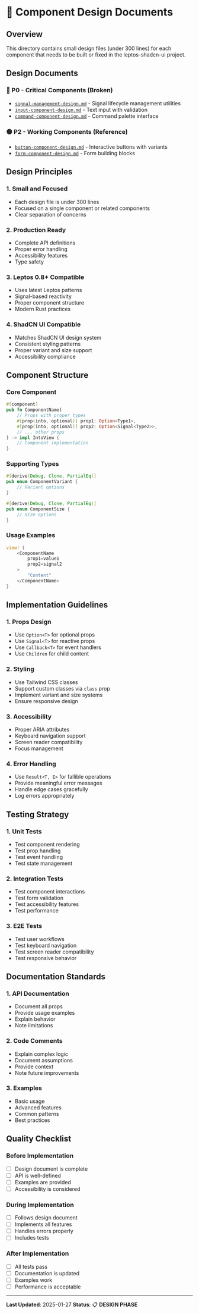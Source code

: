 # 🎨 **Component Design Documents**

## **Overview**
This directory contains small design files (under 300 lines) for each component that needs to be built or fixed in the leptos-shadcn-ui project.

## **Design Documents**

### **🔴 P0 - Critical Components (Broken)**
- [`signal-management-design.md`](./signal-management-design.md) - Signal lifecycle management utilities
- [`input-component-design.md`](./input-component-design.md) - Text input with validation
- [`command-component-design.md`](./command-component-design.md) - Command palette interface

### **🟢 P2 - Working Components (Reference)**
- [`button-component-design.md`](./button-component-design.md) - Interactive buttons with variants
- [`form-component-design.md`](./form-component-design.md) - Form building blocks

## **Design Principles**

### **1. Small and Focused**
- Each design file is under 300 lines
- Focused on a single component or related components
- Clear separation of concerns

### **2. Production Ready**
- Complete API definitions
- Proper error handling
- Accessibility features
- Type safety

### **3. Leptos 0.8+ Compatible**
- Uses latest Leptos patterns
- Signal-based reactivity
- Proper component structure
- Modern Rust practices

### **4. ShadCN UI Compatible**
- Matches ShadCN UI design system
- Consistent styling patterns
- Proper variant and size support
- Accessibility compliance

## **Component Structure**

### **Core Component**
```rust
#[component]
pub fn ComponentName(
    // Props with proper types
    #[prop(into, optional)] prop1: Option<Type1>,
    #[prop(into, optional)] prop2: Option<Signal<Type2>>,
    // ... other props
) -> impl IntoView {
    // Component implementation
}
```

### **Supporting Types**
```rust
#[derive(Debug, Clone, PartialEq)]
pub enum ComponentVariant {
    // Variant options
}

#[derive(Debug, Clone, PartialEq)]
pub enum ComponentSize {
    // Size options
}
```

### **Usage Examples**
```rust
view! {
    <ComponentName
        prop1=value1
        prop2=signal2
    >
        "Content"
    </ComponentName>
}
```

## **Implementation Guidelines**

### **1. Props Design**
- Use `Option<T>` for optional props
- Use `Signal<T>` for reactive props
- Use `Callback<T>` for event handlers
- Use `Children` for child content

### **2. Styling**
- Use Tailwind CSS classes
- Support custom classes via `class` prop
- Implement variant and size systems
- Ensure responsive design

### **3. Accessibility**
- Proper ARIA attributes
- Keyboard navigation support
- Screen reader compatibility
- Focus management

### **4. Error Handling**
- Use `Result<T, E>` for fallible operations
- Provide meaningful error messages
- Handle edge cases gracefully
- Log errors appropriately

## **Testing Strategy**

### **1. Unit Tests**
- Test component rendering
- Test prop handling
- Test event handling
- Test state management

### **2. Integration Tests**
- Test component interactions
- Test form validation
- Test accessibility features
- Test performance

### **3. E2E Tests**
- Test user workflows
- Test keyboard navigation
- Test screen reader compatibility
- Test responsive behavior

## **Documentation Standards**

### **1. API Documentation**
- Document all props
- Provide usage examples
- Explain behavior
- Note limitations

### **2. Code Comments**
- Explain complex logic
- Document assumptions
- Provide context
- Note future improvements

### **3. Examples**
- Basic usage
- Advanced features
- Common patterns
- Best practices

## **Quality Checklist**

### **Before Implementation**
- [ ] Design document is complete
- [ ] API is well-defined
- [ ] Examples are provided
- [ ] Accessibility is considered

### **During Implementation**
- [ ] Follows design document
- [ ] Implements all features
- [ ] Handles errors properly
- [ ] Includes tests

### **After Implementation**
- [ ] All tests pass
- [ ] Documentation is updated
- [ ] Examples work
- [ ] Performance is acceptable

---

**Last Updated**: 2025-01-27
**Status**: 📋 **DESIGN PHASE**
